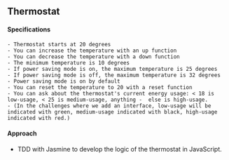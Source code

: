 ## Thermostat

#### Specifications

```
- Thermostat starts at 20 degrees
- You can increase the temperature with an up function
- You can decrease the temperature with a down function
- The minimum temperature is 10 degrees
- If power saving mode is on, the maximum temperature is 25 degrees
- If power saving mode is off, the maximum temperature is 32 degrees
- Power saving mode is on by default
- You can reset the temperature to 20 with a reset function
- You can ask about the thermostat's current energy usage: < 18 is low-usage, < 25 is medium-usage, anything -  else is high-usage.
- (In the challenges where we add an interface, low-usage will be indicated with green, medium-usage indicated with black, high-usage indicated with red.)
```

#### Approach
- TDD with Jasmine to develop the logic of the thermostat in JavaScript.
